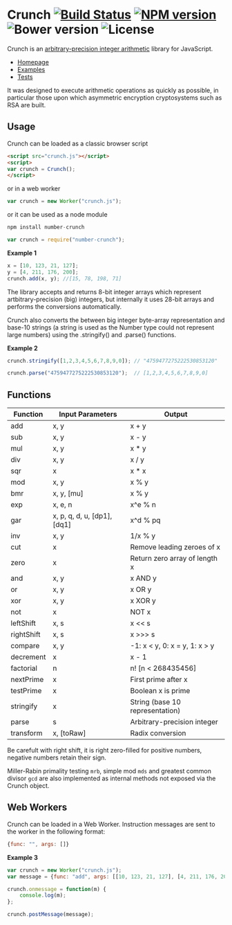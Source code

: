 Crunch [![Build Status](https://img.shields.io/travis/vukicevic/crunch.svg?style=flat-square)](https://travis-ci.org/vukicevic/crunch) [![NPM version](https://img.shields.io/npm/v/number-crunch.svg?style=flat-square)](https://www.npmjs.com/package/number-crunch) ![Bower version](https://img.shields.io/bower/v/crunch.svg?style=flat-square) ![License](https://img.shields.io/npm/l/number-crunch.svg?style=flat-square)
======
Crunch is an [arbitrary-precision integer arithmetic](http://en.wikipedia.org/wiki/Arbitrary-precision_arithmetic) library for JavaScript.

* [Homepage](http://crunch.secureroom.net/)
* [Examples](http://crunch.secureroom.net/examples/)
* [Tests](http://crunch.secureroom.net/tests/)

It was designed to execute arithmetic operations as quickly as possible, in particular those upon which asymmetric encryption cryptosystems such as RSA are built.

Usage
-----
Crunch can be loaded as a classic browser script

```html
<script src="crunch.js"></script>
<script>
var crunch = Crunch();
</script>
```

or in a web worker

```javascript
var crunch = new Worker("crunch.js");
```

or it can be used as a node module

```javascript
npm install number-crunch
```

```javascript
var crunch = require("number-crunch");
```

**Example 1**
```javascript
x = [10, 123, 21, 127];
y = [4, 211, 176, 200];
crunch.add(x, y); //[15, 78, 198, 71]
```

The library accepts and returns 8-bit integer arrays which represent artbitrary-precision (big) integers, but internally it uses 28-bit arrays and performs the conversions automatically.

Crunch also converts the between big integer byte-array representation and base-10 strings (a string is used as the Number type could not represent large numbers) using the .stringify() and .parse() functions.


**Example 2**
```javascript
crunch.stringify([1,2,3,4,5,6,7,8,9,0]); // "4759477275222530853120"

crunch.parse("4759477275222530853120");  // [1,2,3,4,5,6,7,8,9,0]
```


Functions
----

Function | Input Parameters | Output
--- | --- | ---
add | x, y | x + y
sub | x, y | x - y
mul | x, y | x * y
div | x, y | x / y
sqr | x | x * x
mod | x, y | x % y
bmr | x, y, [mu] | x % y
exp | x, e, n | x^e % n
gar | x, p, q, d, u, [dp1], [dq1] | x^d % pq
inv | x, y | 1/x % y
cut | x | Remove leading zeroes of x
zero | x | Return zero array of length x
and | x, y | x AND y
or | x, y | x OR y
xor | x, y | x XOR y
not | x | NOT x
leftShift | x, s | x << s
rightShift | x, s | x >>> s
compare | x, y | -1: x < y, 0: x = y, 1: x > y
decrement | x | x - 1
factorial | n | n! [n < 268435456]
nextPrime | x | First prime after x
testPrime | x | Boolean x is prime
stringify | x | String (base 10 representation)
parse | s | Arbitrary-precision integer
transform | x, [toRaw] | Radix conversion

Be carefult with right shift, it is right zero-filled for positive numbers, negative numbers retain their sign.

Miller-Rabin primality testing `mrb`, simple mod `mds` and greatest common divisor `gcd` are also implemented as internal methods not exposed via the Crunch object.

Web Workers
----

Crunch can be loaded in a Web Worker. Instruction messages are sent to the worker in the following format:

```javascript
{func: "", args: []}
```

**Example 3**

```javascript
var crunch = new Worker("crunch.js");
var message = {func: "add", args: [[10, 123, 21, 127], [4, 211, 176, 200]]};

crunch.onmessage = function(m) {
	console.log(m);
};

crunch.postMessage(message);
```